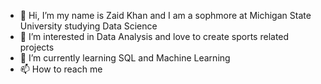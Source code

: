 - 👋 Hi, I’m my name is Zaid Khan and I am a sophmore at Michigan State University studying Data Science
- 👀 I’m interested in Data Analysis and love to create sports related projects
- 🌱 I’m currently learning SQL and Machine Learning
- 📫 How to reach me 


<!---
ZaidK4321/ZaidK4321 is a ✨ special ✨ repository because its `README.md` (this file) appears on your GitHub profile.
You can click the Preview link to take a look at your changes.
--->
